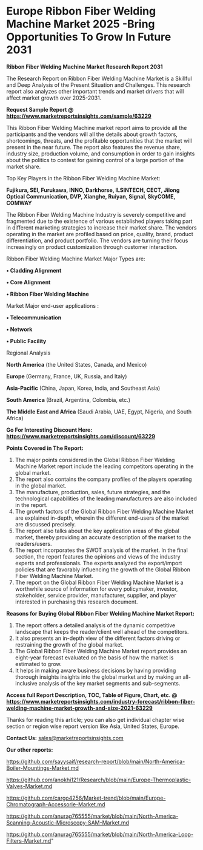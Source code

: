  # Europe Ribbon Fiber Welding Machine Market 2025 -Bring Opportunities To Grow In Future 2031

<strong>Ribbon Fiber Welding Machine Market Research Report 2031</strong>

The Research Report on Ribbon Fiber Welding Machine Market is a Skillful and Deep Analysis of the Present Situation and Challenges. This research report also analyzes other important trends and market drivers that will affect market growth over 2025-2031.

<strong>Request Sample Report @ <a href=https://www.marketreportsinsights.com/sample/63229>https://www.marketreportsinsights.com/sample/63229</a></strong>

This Ribbon Fiber Welding Machine market report aims to provide all the participants and the vendors will all the details about growth factors, shortcomings, threats, and the profitable opportunities that the market will present in the near future. The report also features the revenue share, industry size, production volume, and consumption in order to gain insights about the politics to contest for gaining control of a large portion of the market share.

Top Key Players in the Ribbon Fiber Welding Machine Market:

<strong>Fujikura, SEI, Furukawa, INNO, Darkhorse, ILSINTECH, CECT, Jilong Optical Communication, DVP, Xianghe, Ruiyan, Signal, SkyCOME, COMWAY</strong>

The Ribbon Fiber Welding Machine Industry is severely competitive and fragmented due to the existence of various established players taking part in different marketing strategies to increase their market share. The vendors operating in the market are profiled based on price, quality, brand, product differentiation, and product portfolio. The vendors are turning their focus increasingly on product customization through customer interaction.

Ribbon Fiber Welding Machine Market Major Types are:

<strong>• Cladding Alignment

• Core Alignment

• Ribbon Fiber Welding Machine</strong>

Market Major end-user applications :

<strong>• Telecommunication

• Network

• Public Facility</strong>

Regional Analysis

</u><strong><b>North America</b></strong> (the United States, Canada, and Mexico)

<strong><b>Europe </b></strong>(Germany, France, UK, Russia, and Italy)

<strong><b>Asia-Pacific</b></strong> (China, Japan, Korea, India, and Southeast Asia)

<strong><b>South America</b></strong> (Brazil, Argentina, Colombia, etc.)

<strong><b>The Middle East and Africa</b></strong> (Saudi Arabia, UAE, Egypt, Nigeria, and South Africa)

<strong>Go For Interesting Discount Here: <a href=https://www.marketreportsinsights.com/discount/63229>https://www.marketreportsinsights.com/discount/63229</a></strong>

<strong>Points Covered in The Report:</strong>
<ol>
  <li>The major points considered in the Global Ribbon Fiber Welding Machine Market report include the leading competitors operating in the global market.</li>
  <li>The report also contains the company profiles of the players operating in the global market.</li>
  <li>The manufacture, production, sales, future strategies, and the technological capabilities of the leading manufacturers are also included in the report.</li>
  <li>The growth factors of the Global Ribbon Fiber Welding Machine Market are explained in-depth, wherein the different end-users of the market are discussed precisely.</li>
  <li>The report also talks about the key application areas of the global market, thereby providing an accurate description of the market to the readers/users.</li>
  <li>The report incorporates the SWOT analysis of the market. In the final section, the report features the opinions and views of the industry experts and professionals. The experts analyzed the export/import policies that are favorably influencing the growth of the Global Ribbon Fiber Welding Machine Market.</li>
  <li>The report on the Global Ribbon Fiber Welding Machine Market is a worthwhile source of information for every policymaker, investor, stakeholder, service provider, manufacturer, supplier, and player interested in purchasing this research document.</li>
</ol>
<strong>Reasons for Buying Global Ribbon Fiber Welding Machine Market Report:</strong>

<ol>
  <li>The report offers a detailed analysis of the dynamic competitive landscape that keeps the reader/client well ahead of the competitors.</li>
  <li>It also presents an in-depth view of the different factors driving or restraining the growth of the global market.</li>
  <li>The Global Ribbon Fiber Welding Machine Market report provides an eight-year forecast evaluated on the basis of how the market is estimated to grow.</li>
  <li>It helps in making aware business decisions by having providing thorough insights insights into the global market and by making an all-inclusive analysis of the key market segments and sub-segments.</li>
</ol>
<strong>Access full Report Description, TOC, Table of Figure, Chart, etc. @ <a href=https://www.marketreportsinsights.com/industry-forecast/ribbon-fiber-welding-machine-market-growth-and-size-2021-63229>https://www.marketreportsinsights.com/industry-forecast/ribbon-fiber-welding-machine-market-growth-and-size-2021-63229</a></strong>


Thanks for reading this article; you can also get individual chapter wise section or region wise report version like Asia, United States, Europe.

<strong>Contact Us:</strong>
sales@marketreportsinsights.com

<strong>Our other reports:</strong>

<a href=https://github.com/sayysaif/research-report/blob/main/North-America-Boiler-Mountings-Market.md>https://github.com/sayysaif/research-report/blob/main/North-America-Boiler-Mountings-Market.md</a>

<a href=https://github.com/anokhi121/Research/blob/main/Europe-Thermoplastic-Valves-Market.md>https://github.com/anokhi121/Research/blob/main/Europe-Thermoplastic-Valves-Market.md</a>

<a href=https://github.com/cargo4256/Market-trend/blob/main/Europe-Chromatograph-Accessorie-Market.md>https://github.com/cargo4256/Market-trend/blob/main/Europe-Chromatograph-Accessorie-Market.md</a>

<a href=https://github.com/anurag765555/market/blob/main/North-America-Scanning-Acoustic-Microscopy-SAM-Market.md>https://github.com/anurag765555/market/blob/main/North-America-Scanning-Acoustic-Microscopy-SAM-Market.md</a>

<a href=https://github.com/anurag765555/market/blob/main/North-America-Loop-Filters-Market.md>https://github.com/anurag765555/market/blob/main/North-America-Loop-Filters-Market.md</a>"
